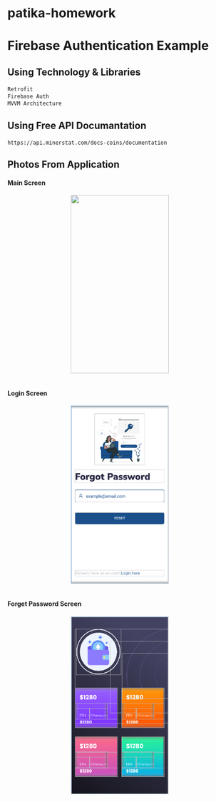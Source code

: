 # patika-homework

# Firebase Authentication Example

## Using Technology & Libraries

```
Retrofit
Firebase Auth
MVVM Architecture
```

## Using Free API Documantation

```
https://api.minerstat.com/docs-coins/documentation
```


## Photos From Application

#### Main Screen

<img align="center" src="src/ss1.png" style="width:220px;height:400px;display: block; margin-left:auto; margin-right: auto;"> <br/>

#### Login Screen

<img src="ss/ss2.png" style="width:220px;height:400px;display: block; margin-left: auto; margin-right: auto;"/> <br/>

#### Forget Password Screen

<img src="ss/ss3.png" style="width:220px;height:400px;display: block; margin-left: auto; margin-right: auto;"/> <br/>

